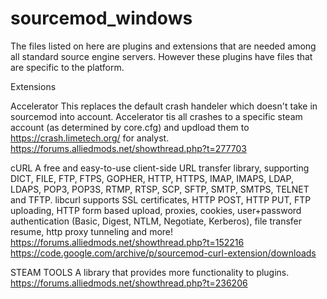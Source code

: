 # sourcemod_windows

The files listed on here are plugins and extensions that are needed among all standard source engine servers. However these plugins have files that are specific to the platform.

Extensions

Accelerator
This replaces the default crash handeler which doesn't take in sourcemod into account. Accelerator tis all crashes to a specific steam account (as determined by core.cfg) and updload them to https://crash.limetech.org/ for analyst.
https://forums.alliedmods.net/showthread.php?t=277703

cURL
A free and easy-to-use client-side URL transfer library, supporting DICT, FILE, FTP, FTPS, GOPHER, HTTP, HTTPS, IMAP, IMAPS, LDAP, LDAPS, POP3, POP3S, RTMP, RTSP, SCP, SFTP, SMTP, SMTPS, TELNET and TFTP. libcurl supports SSL certificates, HTTP POST, HTTP PUT, FTP uploading, HTTP form based upload, proxies, cookies, user+password authentication (Basic, Digest, NTLM, Negotiate, Kerberos), file transfer resume, http proxy tunneling and more! 
https://forums.alliedmods.net/showthread.php?t=152216
https://code.google.com/archive/p/sourcemod-curl-extension/downloads

STEAM TOOLS
A library that provides more functionality to plugins. 
https://forums.alliedmods.net/showthread.php?t=236206
